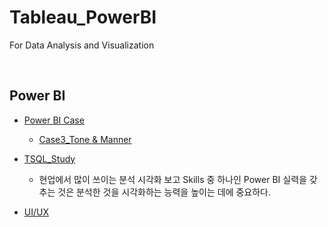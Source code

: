# Tableau_PowerBI
For Data Analysis and Visualization

<br>

## Power BI

- [Power BI Case](https://github.com/seunghyunshin111/Tableau_PowerBI/tree/main/Power_BI/Power_BI_Case)
  - [Case3_Tone & Manner](https://github.com/seunghyunshin111/Tableau_PowerBI/blob/main/Power_BI/Power_BI_Case/Power_BI_Case_3.md)

- [TSQL_Study](https://github.com/seunghyunshin111/Tableau_PowerBI/tree/main/Power_BI/TSQL_Study)

  - 현업에서 많이 쓰이는 분석 시각화 보고 Skills 중 하나인 Power BI 실력을 갖추는 것은 분석한 것을 시각화하는 능력을 높이는 데에 중요하다.

- [UI/UX](https://github.com/seunghyunshin111/Tableau_PowerBI/blob/main/UI_UX/UI_UX_Theory.md)

  

<br>

